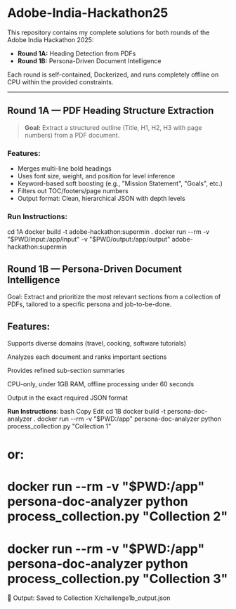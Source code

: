# Adobe-India-Hackathon25
This repository contains my complete solutions for both rounds of the Adobe India Hackathon 2025:

- **Round 1A:** Heading Detection from PDFs
- **Round 1B:** Persona-Driven Document Intelligence

Each round is self-contained, Dockerized, and runs completely offline on CPU within the provided constraints.

---

##  Round 1A — PDF Heading Structure Extraction

> **Goal:** Extract a structured outline (Title, H1, H2, H3 with page numbers) from a PDF document.

###  Features:
- Merges multi-line bold headings
- Uses font size, weight, and position for level inference
- Keyword-based soft boosting (e.g., "Mission Statement", "Goals", etc.)
- Filters out TOC/footers/page numbers
- Output format: Clean, hierarchical JSON with depth levels

### Run Instructions:
cd 1A
docker build -t adobe-hackathon:supermin .
docker run --rm -v "$PWD/input:/app/input" -v "$PWD/output:/app/output" adobe-hackathon:supermin

## Round 1B — Persona-Driven Document Intelligence
Goal: Extract and prioritize the most relevant sections from a collection of PDFs, tailored to a specific persona and job-to-be-done.

## **Features**:
Supports diverse domains (travel, cooking, software tutorials)

Analyzes each document and ranks important sections

Provides refined sub-section summaries

CPU-only, under 1GB RAM, offline processing under 60 seconds

Output in the exact required JSON format

**Run Instructions**:
bash
Copy
Edit
cd 1B
docker build -t persona-doc-analyzer .
docker run --rm -v "$PWD:/app" persona-doc-analyzer python process_collection.py "Collection 1"
# or:
# docker run --rm -v "$PWD:/app" persona-doc-analyzer python process_collection.py "Collection 2"
# docker run --rm -v "$PWD:/app" persona-doc-analyzer python process_collection.py "Collection 3"
📁 Output:
Saved to Collection X/challenge1b_output.json


